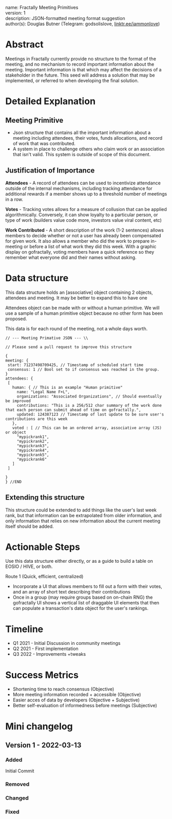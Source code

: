 name: Fractally Meeting Primitives  
version: 1  
description: JSON-formatted meeting format suggestion  
author(s): Douglas Butner (Telegram: godsolislove, [linktr.ee/iammonlove](https://linktr.ee/iammonlove))  


# Abstract

Meetings in Fractally currently provide no structure to the format of the meeting, and no mechanism to record important information about the meeting. Important information is that which may affect the decisions of a stakeholder in the future. This seed will address a solution that may be implemented, or referred to when developing the final solution. 

# Detailed Explanation

## Meeting Primitive 
- Json structure that contains all the important information about a meeting including attendees, their votes, funds allocations, and record of work that was contributed. 
- A system in place to challenge others who claim work or an association that isn't valid. This system is outside of scope of this document.

## Justification of Importance 

**Attendees** - A record of attendees can be used to incentivize attendance outside of the internal mechanisms, including tracking attendance for additional rewards if a member shows up to a threshold number of meetings in a row. 

**Votes** - Tracking votes allows for a measure of collusion that can be applied algorithmically. Conversely, it can show loyalty to a particular person, or type of work (builders value code more, investors value viral content, etc)

**Work Contributed** - A short description of the work (1-2 sentences) allows members to decide whether or not a user has already been compensated for given work. It also allows a member who did the work to prepare in-meeting or before a list of what work they did this week. With a graphic display on gofractally, voting members have a quick reference so they remember what everyone did and their names without asking.


# Data structure 

This data structure holds an [associative] object containing 2 objects, attendees and meeting. It may be better to expand this to have one

Attendees object can be made with or without a human primitive. We will use a sample of a human primitive object because no other form has been proposed. 
 
 This data is for each round of the meeting, not a whole days worth. 
 
 ```
// --- Meeting Primative JSON --- \\

// Please send a pull request to improve this structure

{
meeting: {
  start: 71237498709425, // Timestamp of scheduled start time
  consensus: 1 // Bool set to if consensus was reached in the group. 
}
attendees: {
  [
    human: { // This is an example "Human primitive"
      name: "Legal Name F+L",
      organizations: "Associated Organizations", // Should eventually be improved
      contributions: "This is a 256/512 char summary of the work done that each person can submit ahead of time on gofractally.",
      updated: 124387123 // Timestamp of last update to be sure user's contributions are this week
    }, 
    voted : [ // This can be an ordered array, associative array (JS) or object
      "mypickrank1",
      "mypickrank2",
      "mypickrank3",
      "mypickrank4",
      "mypickrank5",
      "mypickrank6"
    ]
  ]

}
} //END 
```

## Extending this structure

This structure could be extended to add things like the user's last week rank, but that information can be extrapolated from older information, and only information that relies on new information about the current meeting itself should be added.

# Actionable Steps

Use this data structure either directly, or as a guide to build a table on EOSIO / HIVE, or both.

Route 1 (Quick, efficient, centralized)
- Incorporate a UI that allows members to fill out a form with their votes, and an array of short text describing their contributions
- Once in a group (may require groups based on on-chain RNG) the gofractally UI shows a vertical list of draggable UI elements that then can populate a transaction's data object for the user's rankings. 


# Timeline

- Q1 2021 - Initial Discussion in community meetings
- Q2 2021 - First implementation 
- Q3 2022 - Improvements +tweaks

# Success Metrics

- Shortening time to reach consensus (Objective)
- More meeting information recorded + accessible (Objective)
- Easier acces of data by developers (Objective + Subjective)
- Better self-evaluation of informedness before meetings (Subjective)


# Mini changelog

## Version 1 - 2022-03-13
### Added 
Initial Commit
### Removed 
### Changed
### Fixed
